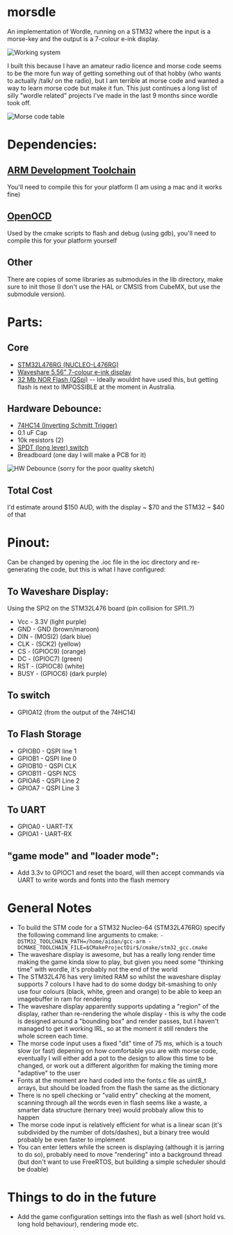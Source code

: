 # morsdle
An implementation of Wordle, running on a STM32 where the input is a morse-key and the output is a 7-colour e-ink display.

![Working system](doc/assembled.jpeg "Assembled Solution")

I built this because I have an amateur radio licence and morse code seems to be the more fun way of getting something out of that hobby (who wants to actually /talk/ on the radio), but I am terrible at morse code and wanted a way to learn morse code but make it fun. This just continues a long list of silly "wordle related" projects I've made in the last 9 months since wordle took off.

![Morse code table](doc/morse-code-table.jpeg "Morse Code Table")


# Dependencies:

## [ARM Development Toolchain](https://developer.arm.com/tools-and-software/open-source-software/developer-tools/gnu-toolchain/downloads-1)

You'll need to compile this for your platform (I am using a mac and it works fine)

## [OpenOCD](https://github.com/openocd-org/openocd)

Used by the cmake scripts to flash and debug (using gdb), you'll need to compile this for your platform yourself

## Other
There are copies of some libraries as submodules in the lib directory, make sure to init those (I don't use the HAL or CMSIS from CubeMX, but use the submodule version).

# Parts:

## Core
* [STM32L476RG (NUCLEO-L476RG)](https://au.element14.com/stmicroelectronics/nucleo-l476rg/dev-board-arduino-mbed-nucleo/dp/2493816)
* [Waveshare 5.56" 7-colour e-ink display](https://www.waveshare.com/wiki/5.65inch_e-Paper_Module_(F))
* [32 Mb NOR Flash (QSpi)](https://au.element14.com/digilent/410-340/pmod-board-32-mb-serial-nor-flash/dp/2726218) -- Ideally wouldnt have used this, but getting flash is next to IMPOSSIBLE at the moment in Australia.

## Hardware Debounce:
* [74HC14 (Inverting Schmitt Trigger)](https://au.element14.com/texas-instruments/sn74hc14dr/hex-schmitt-trigger-inverter-smd/dp/9594566?st=74hc14)
* 0.1 uF Cap
* 10k resistors (2)
* [SPDT (long lever) switch](https://au.element14.com/multicomp/m141t02-ad0302d/microswitch-spdt-10a-long-lever/dp/1735359)
* Breadboard (one day I will make a PCB for it)

![HW Debounce](doc/hw_debounce.jpg "HW Debounce Schematic")
(sorry for the poor quality sketch)


## Total Cost
I'd estimate around $150 AUD, with the display ~ $70 and the STM32 ~ $40 of that

# Pinout:

Can be changed by opening the .ioc file in the ioc directory and re-generating the code, but this is what I have configured:

## To Waveshare Display:
Using the SPI2 on the STM32L476 board (pin collision for SPI1..?)

* Vcc	- 3.3V  (light purple)
* GND	- GND  (brown/maroon)
* DIN	-  (MOSI2)  (dark blue)
* CLK	- (SCK2)  (yellow)
* CS	- (GPIOC9) (orange)
* DC	- (GPIOC7)  (green)
* RST	- (GPIOC8)  (white)
* BUSY - (GPIOC6)  (dark purple)

## To switch
* GPIOA12 (from the output of the 74HC14)

## To Flash Storage
* GPIOB0 - QSPI line 1
* GPIOB1 - QSPI line 0
* GPIOB10 - QSPI CLK
* GPIOB11 - QSPI NCS
* GPIOA6 - QSPI Line 2
* GPIOA7 - QSPI Line 3

## To UART
* GPIOA0 - UART-TX
* GPIOA1 - UART-RX



## "game mode" and "loader mode":
* Add 3.3v to GPIOC1 and reset the board, will then accept commands via UART to write words and fonts into the flash memory


# General Notes

* To build the STM code for a STM32 Nucleo-64 (STM32L476RG) specify the following command line arguments to cmake:
`-DSTM32_TOOLCHAIN_PATH=/home/aidan/gcc-arm -DCMAKE_TOOLCHAIN_FILE=$CMakeProjectDir$/cmake/stm32_gcc.cmake`
* The waveshare display is awesome, but has a really long render time making the game kinda slow to play, but given you need some "thinking time" with wordle, it's probably not the end of the world
* The STM32L476 has very limited RAM so whilst the waveshare display supports 7 colours I have had to do some dodgy bit-smashing to only use four colours (black, white, green and orange) to be able to keep an imagebuffer in ram for rendering
* The waveshare display apparently supports updating a "region" of the display, rather than re-rendering the whole display - this is why the code is designed around a "bounding box" and render passes, but I haven't managed to get it working IRL, so at the moment it still renders the whole screen each time.
* The  morse code input uses a fixed "dit" time of 75 ms, which is a touch slow (or fast) depening on how comfortable you are with morse code, eventually I will either add a pot to the design to allow this time to be changed, or work out a different algorithm for making the timing more "adaptive" to the user
* Fonts at the moment are hard coded into the fonts.c file as uint8_t arrays, but should be loaded from the flash the same as the dictionary
* There is no spell checking or "valid entry" checking at the moment, scanning through all the words even in flash seems like a waste, a smarter data structure (ternary tree) would probbaly allow this to happen
* The morse code input is relatively efficient for what is a linear scan (it's subdivided by the number of dots/dashes), but a binary tree would probably be even faster to implement
* You can enter letters while the screen is displaying (although it is jarring to do so), probably need to move "rendering" into a background thread (but don't want to use FreeRTOS, but building a simple scheduler should be doable)

# Things to do in the future

* Add the game configuration settings into the flash as well (short hold vs. long hold behaviour), rendering mode etc.
